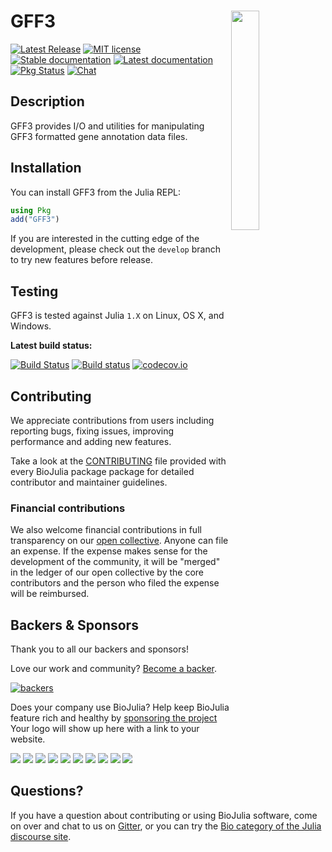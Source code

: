 # <img src="./sticker.svg" width="30%" align="right" /> GFF3

[![Latest Release](https://img.shields.io/github/release/BioJulia/GFF3.jl.svg)](https://github.com/BioJulia/GFF3.jl/releases/latest)
[![MIT license](https://img.shields.io/badge/license-MIT-green.svg)](https://github.com/BioJulia/GFF3.jl/blob/master/LICENSE.md)
[![Stable documentation](https://img.shields.io/badge/docs-stable-blue.svg)](https://biojulia.github.io/GFF3.jl/stable)
[![Latest documentation](https://img.shields.io/badge/docs-dev-blue.svg)](https://biojulia.github.io/GFF3.jl/latest/)
[![Pkg Status](http://www.repostatus.org/badges/latest/active.svg)](http://www.repostatus.org/#active)
[![Chat](https://img.shields.io/gitter/room/BioJulia/GFF3.svg)](https://gitter.im/BioJulia/GFF3.jl)

## Description

GFF3 provides I/O and utilities for manipulating GFF3 formatted
gene annotation data files.

## Installation

You can install GFF3 from the Julia REPL:

```julia
using Pkg
add("GFF3")
```

If you are interested in the cutting edge of the development, please check out
the `develop` branch to try new features before release.

## Testing

GFF3 is tested against Julia `1.X` on Linux, OS X, and Windows.

**Latest build status:**

[![Build Status](https://travis-ci.org/BioJulia/GFF3.jl.svg?branch=master)](https://travis-ci.org/BioJulia/GFF3.jl)
[![Build status](https://ci.appveyor.com/api/projects/status/jny2ep4u3cmly8pj/branch/master?svg=true)](https://ci.appveyor.com/project/BioJulia/GFF3-jl/branch/master)
[![codecov.io](http://codecov.io/github/BioJulia/GFF3.jl/coverage.svg?branch=master)](http://codecov.io/github/BioJulia/GFF3.jl?branch=master)

## Contributing

We appreciate contributions from users including reporting bugs, fixing
issues, improving performance and adding new features.

Take a look at the [CONTRIBUTING](CONTRIBUTING.md) file provided with
every BioJulia package package for detailed contributor and maintainer
guidelines.

### Financial contributions

We also welcome financial contributions in full transparency on our
[open collective](https://opencollective.com/biojulia).
Anyone can file an expense. If the expense makes sense for the development
of the community, it will be "merged" in the ledger of our open collective by
the core contributors and the person who filed the expense will be reimbursed.

## Backers & Sponsors

Thank you to all our backers and sponsors!

Love our work and community? [Become a backer](https://opencollective.com/biojulia#backer).

[![backers](https://opencollective.com/biojulia/backers.svg?width=890)](https://opencollective.com/biojulia#backers)

Does your company use BioJulia? Help keep BioJulia feature rich and healthy by
[sponsoring the project](https://opencollective.com/biojulia#sponsor)
Your logo will show up here with a link to your website.

[![](https://opencollective.com/biojulia/sponsor/0/avatar.svg)](https://opencollective.com/biojulia/sponsor/0/website)
[![](https://opencollective.com/biojulia/sponsor/1/avatar.svg)](https://opencollective.com/biojulia/sponsor/1/website)
[![](https://opencollective.com/biojulia/sponsor/2/avatar.svg)](https://opencollective.com/biojulia/sponsor/2/website)
[![](https://opencollective.com/biojulia/sponsor/3/avatar.svg)](https://opencollective.com/biojulia/sponsor/3/website)
[![](https://opencollective.com/biojulia/sponsor/4/avatar.svg)](https://opencollective.com/biojulia/sponsor/4/website)
[![](https://opencollective.com/biojulia/sponsor/5/avatar.svg)](https://opencollective.com/biojulia/sponsor/5/website)
[![](https://opencollective.com/biojulia/sponsor/6/avatar.svg)](https://opencollective.com/biojulia/sponsor/6/website)
[![](https://opencollective.com/biojulia/sponsor/7/avatar.svg)](https://opencollective.com/biojulia/sponsor/7/website)
[![](https://opencollective.com/biojulia/sponsor/8/avatar.svg)](https://opencollective.com/biojulia/sponsor/8/website)
[![](https://opencollective.com/biojulia/sponsor/9/avatar.svg)](https://opencollective.com/biojulia/sponsor/9/website)

## Questions?

If you have a question about contributing or using BioJulia software, come
on over and chat to us on [Gitter](https://gitter.im/BioJulia/General), or you can try the
[Bio category of the Julia discourse site](https://discourse.julialang.org/c/domain/bio).
